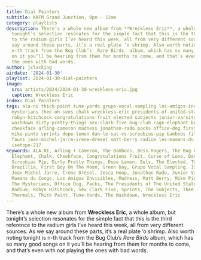 ```yaml
---
title: Dial Painters
subtitle: KAFM Grand Junction, 9pm - 12am
category: playlists
description: There’s a whole new album from **Wreckless Eric**, a whole album, but
  tonight’s selection resonates for the simple fact that this is the third reference
  to the radium girls I’ve heard this week, all from very different sources. As we
  say around these parts, it’s a real plate ‘o shrimp. Also worth noting tonight is
  n-th track from the Bug Club’s _Rare Birds_ album, which has so many good songs
  on it you’ll be hearing from them for months to come, and that’s even with not playing
  the ones with bad words.
author: jclacking
airdate: '2024-01-30'
playlist: 2024-01-30-dial-painters
image:
  src: artists/2024/2024-01-30-wreckless-eric.jpg
  caption: Wreckless Eric
index: Dial Painters
tags: ala-ni thick-paint tune-yards grupo-vocal-sampling los-amigos-invisibles eels
  mysterians thee-oh-sees chalk wreckless-eric presidents-of-united-states-of-america
  robyn-hitchcock congratulations-fruit elected subjects junior-varsity thermals green-day
  washdown dirty-pretty-things sex-clark-five bug-club cage-elephant bess-rogers curse-of-lono
  cheekface arling-cameron madness jonathan-rado packs office-dog first-boy-on-moon
  mike-pinto sprints dope-lemon dan-le-sac-vs-scroobius-pip bamboos fila-brazillia
  fauns jean-michel-jarre-irene-dresel matt-berry radium les-mamans-du-congo jesca-hoop
  isotope-217
keywords: ALA.NI, Arling + Cameron, The Bamboos, Bess Rogers, The Bug Club, Cage The
  Elephant, Chalk, Cheekface, Congratulations Fruit, Curse of Lono, Dan Le Sac vs.
  Scroobius Pip, Dirty Pretty Things, Dope Lemon, Eels, The Elected, The Fauns , Fila
  Brazillia, First Boy On The Moon, Green Day, Grupo Vocal Sampling, Isotope 217,
  Jean-Michel Jarre, Irène Drésel, Jesca Hoop, Jonathan Rado, Junior Varsity, Les
  Mamans du Congo, Los Amigos Invisibles, Madness, Matt Berry, Mike Pinto, ? &amp;
  The Mysterians, Office Dog, Packs, The Presidents of The United States of America,
  Radium, Robyn Hitchcock, Sex Clark Five, Sprints, The Subjects, Thee Oh Sees, The
  Thermals, Thick Paint, Tune-Yards, The Washdown, Wreckless Eric
---
```

There’s a whole new album from **Wreckless Eric**, a whole album, but tonight’s selection resonates for the simple fact that this is the third reference to the radium girls I’ve heard this week, all from very different sources. As we say around these parts, it’s a real plate ‘o shrimp. Also worth noting tonight is n-th track from the Bug Club’s _Rare Birds_ album, which has so many good songs on it you’ll be hearing from them for months to come, and that’s even with not playing the ones with bad words.
